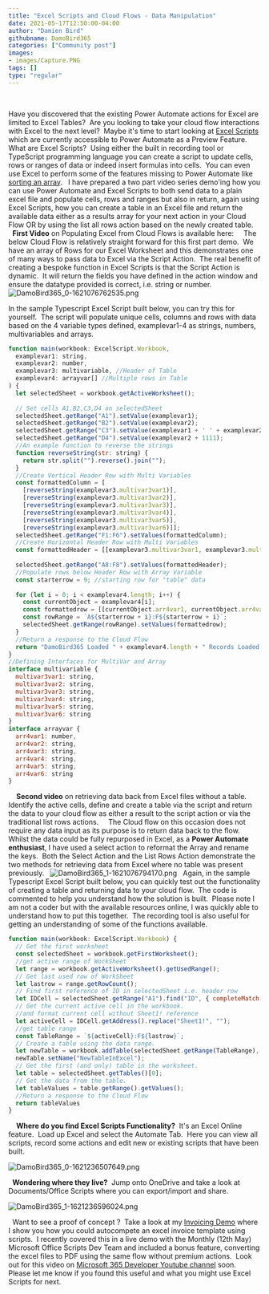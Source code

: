 ```yaml
---
title: "Excel Scripts and Cloud Flows - Data Manipulation"
date: 2021-05-17T12:50:00-04:00
author: "Damien Bird"
githubname: DamoBird365
categories: ["Community post"]
images:
- images/Capture.PNG
tags: []
type: "regular"
---
```

 

Have you discovered that the existing Power Automate actions for Excel
are limited to Excel Tables?  Are you looking to take your cloud flow
interactions with Excel to the next level?  Maybe it's time to start
looking at [Excel
Scripts](https://support.microsoft.com/office/introduction-to-office-scripts-in-excel-9fbe283d-adb8-4f13-a75b-a81c6baf163a)
which are currently accessible to Power Automate as a Preview Feature.
 
What are Excel Scripts?  Using either the built in recording tool or
TypeScript programming language you can create a script to update cells,
rows or ranges of data or indeed insert formulas into cells.  You can
even use Excel to perform some of the features missing to Power Automate
like [sorting an
array](https://www.tachytelic.net/2021/04/power-automate-sort-array-objects/).
 
I have prepared a two part video series demo'ing how you can use Power
Automate and Excel Scripts to both send data to a plain excel file and
populate cells, rows and ranges but also in return, again using Excel
Scripts, how you can create a table in an Excel file and return the
available data either as a results array for your next action in your
Cloud Flow OR by using the list all rows action based on the newly
created table.  
 
**First Video** on Populating Excel from Cloud Flows is available here:
 
 
The below Cloud Flow is relatively straight forward for this first part
demo.  We have an array of Rows for our Excel Worksheet and this
demonstrates one of many ways to pass data to Excel via the Script
Action.  The real benefit of creating a bespoke function in Excel
Scripts is that the Script Action is dynamic.  It will return the fields
you have defined in the action window and ensure the datatype provided
is correct, i.e. string or number.
 
![DamoBird365_0-1621076762535.png](images/DamoBird365_0-1621076762535.png)
 

In the sample Typescript Excel Script built below, you can try this for
yourself.  The script will populate unique cells, columns and rows with
data based on the 4 variable types defined, examplevar1-4 as strings,
numbers, multivariables and arrays.
 
 
```javascript
function main(workbook: ExcelScript.Workbook,
  examplevar1: string,
  examplevar2: number,
  examplevar3: multivariable, //Header of Table
  examplevar4: arrayvar[] //Multiple rows in Table
) {
  let selectedSheet = workbook.getActiveWorksheet();
  
  // Set cells A1,B2,C3,D4 on selectedSheet
  selectedSheet.getRange("A1").setValue(examplevar1);
  selectedSheet.getRange("B2").setValue(examplevar2);
  selectedSheet.getRange("C3").setValue(examplevar1 + ' ' + examplevar2);
  selectedSheet.getRange("D4").setValue(examplevar2 + 1111);
  //An example function to reverse the strings
  function reverseString(str: string) {
    return str.split("").reverse().join("");
  }
  //Create Vertical Header Row with Multi Variables
  const formattedColumn = [
    [reverseString(examplevar3.multivar3var1)], 
    [reverseString(examplevar3.multivar3var2)],
    [reverseString(examplevar3.multivar3var3)],
    [reverseString(examplevar3.multivar3var4)],
    [reverseString(examplevar3.multivar3var5)],
    [reverseString(examplevar3.multivar3var6)]];
  selectedSheet.getRange("F1:F6").setValues(formattedColumn);
  //Create Horizontal Header Row with Multi Variables 
  const formattedHeader = [[examplevar3.multivar3var1, examplevar3.multivar3var2, examplevar3.multivar3var3, examplevar3.multivar3var4, examplevar3.multivar3var5, examplevar3.multivar3var6]];
    
  selectedSheet.getRange("A8:F8").setValues(formattedHeader);
  //Populate rows below Header Row with Array Variable 
  const starterrow = 9; //starting row for "table" data
  
  for (let i = 0; i < examplevar4.length; i++) {
    const currentObject = examplevar4[i];
    const formattedrow = [[currentObject.arr4var1, currentObject.arr4var2, currentObject.arr4var3, currentObject.arr4var4, currentObject.arr4var5, currentObject.arr4var6,]];
    const rowRange = `A${starterrow + i}:F${starterrow + i}`;
    selectedSheet.getRange(rowRange).setValues(formattedrow);
  }
  //Return a response to the Cloud Flow
  return "DamoBird365 Loaded " + examplevar4.length + " Records Loaded into Excel and Demo Completed OK"
}
//Defining Interfaces for MultiVar and Array
interface multivariable {
  multivar3var1: string,
  multivar3var2: string,
  multivar3var3: string,
  multivar3var4: string,
  multivar3var5: string,
  multivar3var6: string
}
interface arrayvar {
  arr4var1: number,
  arr4var2: string,
  arr4var3: string,
  arr4var4: string,
  arr4var5: string,
  arr4var6: string
}
```
 
 
**Second video** on retrieving data back from Excel files without a
table.  Identify the active cells, define and create a table via the
script and return the data to your cloud flow as either a result to the
script action or via the traditional list rows actions.
 
 
The Cloud flow on this occasion does not require any data input as its
purpose is to return data back to the flow.  Whilst the data could be
fully repurposed in Excel, as a **Power Automate enthusiast**, I have
used a select action to reformat the Array and rename the keys.  Both
the Select Action and the List Rows Action demonstrate the two methods
for retrieving data from Excel where no table was present previously.
 
![DamoBird365_1-1621076794170.png](images/DamoBird365_1-1621076794170.png)
 
Again, in the sample Typescript Excel Script built below, you can
quickly test out the functionality of creating a table and returning
data to your cloud flow.  The code is commented to help you understand
how the solution is built.  Please note I am not a coder but with the
available resources online, I was quickly able to understand how to put
this together.  The recording tool is also useful for getting an
understanding of some of the functions available.
 
 
```javascript
function main(workbook: ExcelScript.Workbook) {
  // Get the first worksheet 
  const selectedSheet = workbook.getFirstWorksheet();
  //get active range of WorkSheet
  let range = workbook.getActiveWorksheet().getUsedRange();
  // Get last used row of WorkSheet
  let lastrow = range.getRowCount();
  // Find first reference of ID in selectedSheet i.e. header row
  let IDCell = selectedSheet.getRange("A1").find("ID", { completeMatch: true, matchCase: true, searchDirection: ExcelScript.SearchDirection.forward });
  // Get the current active cell in the workbook.
  //and format current cell without Sheet1! reference
  let activeCell = IDCell.getAddress().replace("Sheet1!", "");
  //get table range  
  const TableRange = `${activeCell}:F${lastrow}`;
  // Create a table using the data range.
  let newTable = workbook.addTable(selectedSheet.getRange(TableRange), true);
  newTable.setName("NewTableInExcel");
  // Get the first (and only) table in the worksheet.
  let table = selectedSheet.getTables()[0];
  // Get the data from the table.
  let tableValues = table.getRange().getValues();
  //Return a response to the Cloud Flow
  return tableValues
}
```
 
 
**Where do you find Excel Scripts Functionality?**  It's an Excel
Online feature.  Load up Excel and select  the Automate Tab.  Here you
can view all scripts, record some actions and edit new or existing
scripts that have been built.
 

![DamoBird365_0-1621236507649.png](images/DamoBird365_0-1621236507649.png)

 
**Wondering where they live?**  Jump onto OneDrive and take a look at
Documents/Office Scripts where you can export/import and share.
 

![DamoBird365_1-1621236596024.png](images/DamoBird365_1-1621236596024.png)

 
Want to see a proof of concept ?  Take a look at my [Invoicing Demo](https://damobird365.birdhoose.co.uk/2021/03/24/power-automate-office-scripts-populate-an-excel-template-dynamically-using-type-script/)
where I show you how you could autocompete an excel invoice template
using scripts.  I recently covered this in a live demo with the Monthly
(12th May) Microsoft Office Scripts Dev Team and included a bonus
feature, converting the excel files to PDF using the same flow without
premium actions.  Look out for this video on
[Microsoft 365 Developer Youtube channel](https://www.youtube.com/c/Microsoft365Developer/videos) soon.
 
Please let me know if you found this useful and what you might use Excel
Scripts for next.
